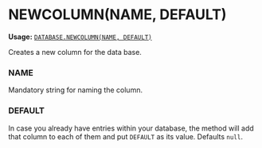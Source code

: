 # NEWCOLUMN(NAME, DEFAULT)
**Usage:** [`DATABASE.NEWCOLUMN(NAME, DEFAULT)`](https://github.com/NeedleChat/NeedleDB/blob/docs/docs/DATABASE.md)

Creates a new column for the data base.

### NAME
Mandatory string for naming the column.

### DEFAULT
In case you already have entries within your database, the method will add that column to each of them and put `DEFAULT` as its value. Defaults `null`.
